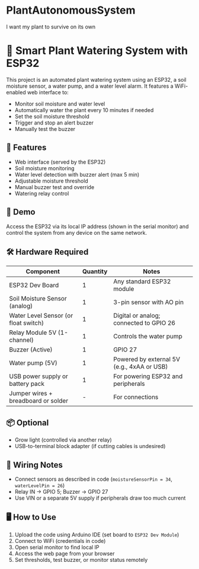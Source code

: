 # PlantAutonomousSystem
I want my plant to survive on its own


# 🌱 Smart Plant Watering System with ESP32

This project is an automated plant watering system using an ESP32, a soil moisture sensor, a water pump, and a water level alarm. It features a WiFi-enabled web interface to:

- Monitor soil moisture and water level
- Automatically water the plant every 10 minutes if needed
- Set the soil moisture threshold
- Trigger and stop an alert buzzer
- Manually test the buzzer

## 🔧 Features

- Web interface (served by the ESP32)
- Soil moisture monitoring
- Water level detection with buzzer alert (max 5 min)
- Adjustable moisture threshold
- Manual buzzer test and override
- Watering relay control

## 🧪 Demo

Access the ESP32 via its local IP address (shown in the serial monitor) and control the system from any device on the same network.

## 🛠️ Hardware Required

| Component                           | Quantity | Notes                                              |
|-------------------------------------|----------|----------------------------------------------------|
| ESP32 Dev Board                     | 1        | Any standard ESP32 module                         |
| Soil Moisture Sensor (analog)       | 1        | 3-pin sensor with AO pin                          |
| Water Level Sensor (or float switch)| 1        | Digital or analog; connected to GPIO 26          |
| Relay Module 5V (1-channel)         | 1        | Controls the water pump                           |
| Buzzer (Active)                     | 1        | GPIO 27                                           |
| Water pump (5V)                     | 1        | Powered by external 5V (e.g., 4xAA or USB)       |
| USB power supply or battery pack    | 1        | For powering ESP32 and peripherals               |
| Jumper wires + breadboard or solder | -        | For connections                                   |

## 📦 Optional

- Grow light (controlled via another relay)
- USB-to-terminal block adapter (if cutting cables is undesired)

## 🔌 Wiring Notes

- Connect sensors as described in code (`moistureSensorPin = 34`, `waterLevelPin = 26`)
- Relay IN → GPIO 5; Buzzer → GPIO 27
- Use VIN or a separate 5V supply if peripherals draw too much current

## 🖥️ How to Use

1. Upload the code using Arduino IDE (set board to `ESP32 Dev Module`)
2. Connect to WiFi (credentials in code)
3. Open serial monitor to find local IP
4. Access the web page from your browser
5. Set thresholds, test buzzer, or monitor status remotely

